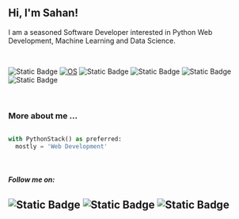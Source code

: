 <h2> Hi, I'm Sahan!</h2>
<p>I am a seasoned Software Developer interested in Python Web Development, Machine Learning and Data Science.<a href="http://www.unb.br"></a></br></p></br>


![Static Badge](https://img.shields.io/badge/Python%20Web%20Framework-Django?logo=Django&label=Django)
[![OS](https://img.shields.io/badge/OS-Linux-informational?style=flat-square&logo=linux&logoColor=white)](https://en.wikipedia.org/wiki/Linux)
![Static Badge](https://img.shields.io/badge/Data%20Science-Django?label=Python&color=00b359)
![Static Badge](https://img.shields.io/badge/Python%20Web%20Framework-Django?logo=FastApi&label=FastAPI&color=blue)
![Static Badge](https://img.shields.io/badge/Machine%20Learning-Django?logo=Machine%20Learning&label=Python&color=red)
![Static Badge](https://img.shields.io/badge/JavaScript-Django?style=flat-square&logo=react&logoColor=white&label=React&color=e600e6)


<br />

### More about me ...  

```python

with PythonStack() as preferred:
  mostly = 'Web Development'

```
<br/>

#### <em>**Follow me on:**</em> 
![Static Badge](https://img.shields.io/badge/%20-Django?style=social&logo=Linkedin&logoColor=blue&label=Linkedin&color=00b359)
![Static Badge](https://img.shields.io/badge/%20-Django?style=social&logo=Medium&logoColor=black&label=Medium&color=00b359)
![Static Badge](https://img.shields.io/badge/%20-Django?style=social&logo=Stackoverflow&logoColor=ff6600&label=Stackoverflow&color=00b359)
---

